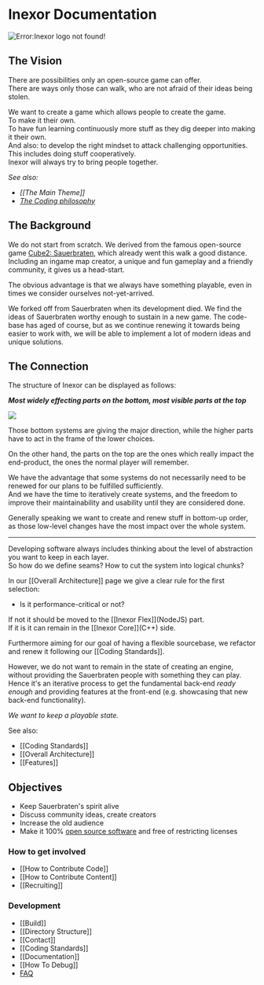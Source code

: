 # Inexor Documentation

![Error:Inexor logo not found!](https://raw.githubusercontent.com/inexorgame/site/master/src/assets/logo_rendered/inexor_logo_600.png)

## The Vision

There are possibilities only an open-source game can offer.  
There are ways only those can walk, who are not afraid of their ideas being stolen.

We want to create a game which allows people to create the game.  
To make it their own.  
To have fun learning continuously more stuff as they dig deeper into making it their own.  
And also: to develop the right mindset to attack challenging opportunities.
This includes doing stuff cooperatively.  
Inexor will always try to bring people together.

_See also:_
* _[[The Main Theme]]_
* _[The Coding philosophy](https://github.com/inexorgame/inexor-core/wiki/Home/_edit#coding-philosophy)_

## The Background

We do not start from scratch. We derived from the famous open-source game [Cube2: Sauerbraten](http://sauerbraten.org/), which already went this walk a good distance.
Including an ingame map creator, a unique and fun gameplay and a friendly community, it gives us a head-start.

The obvious advantage is that we always have something playable, even in times we consider ourselves not-yet-arrived.

We forked off from Sauerbraten when its development died. We find the ideas of Sauerbraten worthy enough to sustain in a new game.
The code-base has aged of course, but as we continue renewing it towards being easier to work with, we will be able to implement a lot of modern ideas and unique solutions.

## The Connection

The structure of Inexor can be displayed as follows:


_**Most widely effecting parts on the bottom, most visible parts at the top**_

<img src="https://raw.githubusercontent.com/inexorgame/visualisations/master/wiki/Inexor-structure.svg?sanitize=true" />

Those bottom systems are giving the major direction, while the higher parts have to act in the frame of the lower choices.

On the other hand, the parts on the top are the ones which really impact the end-product, the ones the normal player will remember.

We have the advantage that some systems do not necessarily need to be renewed for our plans to be fulfilled sufficiently.  
And we have the time to iteratively create systems, and the freedom to improve their maintainability and usability until they are considered done.

Generally speaking we want to create and renew stuff in bottom-up order, as those low-level changes have the most impact over the whole system.

---

Developing software always includes thinking about the level of abstraction you want to keep in each layer.  
So how do we define seams? How to cut the system into logical chunks?

In our [[Overall Architecture]] page we give a clear rule for the first selection:  
* Is it performance-critical or not?

If not it should be moved to the [[Inexor Flex]]\(NodeJS\) part.  
If it is it can remain in the [[Inexor Core]]\(C++\) side.

Furthermore aiming for our goal of having a flexible sourcebase, we refactor and renew it following our [[Coding Standards]].

However, we do not want to remain in the state of creating an engine, without providing the Sauerbraten people with something they can play.  
Hence it's an iterative process to get the fundamental back-end _ready enough_ and providing features at the front-end (e.g. showcasing that new back-end functionality).

_We want to keep a playable state._  

See also:

* [[Coding Standards]]
* [[Overall Architecture]]
* [[Features]]


## Objectives

* Keep Sauerbraten's spirit alive
* Discuss community ideas, create creators
* Increase the old audience
* Make it 100% [open source software](https://creativecommons.org/about/program-areas/technology/technology-resources/software/) and free of restricting licenses

### How to get involved
* [[How to Contribute Code]]
* [[How to Contribute Content]]  
* [[Recruiting]]

### Development

* [[Build]]
* [[Directory Structure]]
* [[Contact]]
* [[Coding Standards]]
* [[Documentation]]
* [[How To Debug]]
* [FAQ](https://github.com/inexorgame/inexor-core/wiki/Frequently-Asked-Questions)
